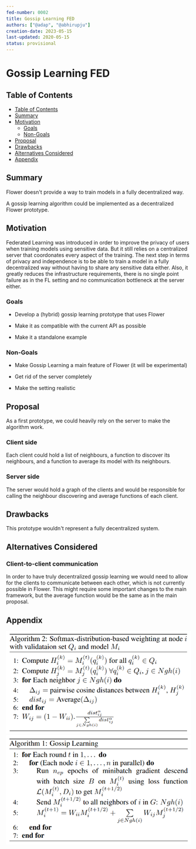 ```yaml
---
fed-number: 0002
title: Gossip Learning FED
authors: ["@adap", "@abhirupju"]
creation-date: 2023-05-15
last-updated: 2020-05-15
status: provisional
---
```


# Gossip Learning FED

## Table of Contents

- [Table of Contents](#table-of-contents)
- [Summary](#summary)
- [Motivation](#motivation)
  - [Goals](#goals)
  - [Non-Goals](#non-goals)
- [Proposal](#proposal)
- [Drawbacks](#drawbacks)
- [Alternatives Considered](#alternatives-considered)
- [Appendix](#appendix)

## Summary

Flower doesn't provide a way to train models in a fully decentralized way.

A gossip learning algorithm could be implemented as a decentralized Flower prototype.

## Motivation

Federated Learning was introduced in order to improve the privacy of users when training models using sensitive data.
But it still relies on a centralized server that coordonates every aspect of the training. The next step in terms of privacy and independence is to be able 
to train a model in a fully decentralized way without having to share any sensitive data either.
Also, it greatly reduces the infrastructure requirements, there is no single point failure as in the FL setting and no communication bottleneck at the server either.

### Goals

* Develop a (hybrid) gossip learning prototype that uses Flower

* Make it as compatible with the current API as possible

* Make it a standalone example

### Non-Goals

* Make Gossip Learning a main feature of Flower (it will be experimental)

* Get rid of the server completely

* Make the setting realistic

## Proposal

As a first prototype, we could heavily rely on the server to make the algorithm work.

### Client side

Each client could hold a list of neighbours, a function to discover its neighbours, and a function to average its model with its neighbours.

### Server side

The server would hold a graph of the clients and would be responsible for calling the neighbour discovering and average functions of each client.

## Drawbacks

This prototype wouldn't represent a fully decentralized system.

 ## Alternatives Considered

### Client-to-client communication

In order to have truly decentralized gossip learning we would need to allow for the clients to communicate between each other, which is not currently possible in Flower.
This might require some important changes to the main framework, but the average function would be the same as in the main proposal.

<!-- ### [Alternative 2] 

[TODO] -->

## Appendix

![Gossip learning](../_static/gossip_learning.png)  
![Gossip aggregation](../_static/gossip_aggregation.png)  
